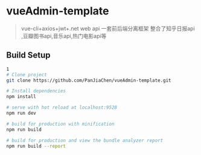 ﻿# vueAdmin-template

> vue-cli+axios+jwt+.net web api 一套前后端分离框架
整合了知乎日报api ,豆瓣图书api,音乐api,热门电影api等

## Build Setup

``` bash
1
# Clone project
git clone https://github.com/PanJiaChen/vueAdmin-template.git

# Install dependencies
npm install

# serve with hot reload at localhost:9528
npm run dev

# build for production with minification
npm run build

# build for production and view the bundle analyzer report
npm run build --report
```

